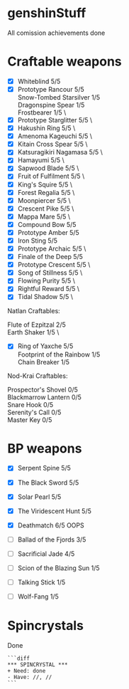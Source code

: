  # genshinStuff </h1>
All comission achievements done
# Craftable weapons </h1>

- [x] Whiteblind 5/5 
- [x] Prototype Rancour 5/5 \
Snow-Tombed Starsilver 1/5 \
Dragonspine Spear 1/5 \
Frostbearer 1/5 \
- [x] Prototype Starglitter 5/5 \
- [x] Hakushin Ring 5/5 \
- [x] Amenoma Kageuchi 5/5 \
- [x] Kitain Cross Spear 5/5 \
- [x] Katsuragikiri Nagamasa 5/5 \
- [x] Hamayumi 5/5 \
- [x] Sapwood Blade 5/5 \
- [x] Fruit of Fulfilment 5/5 \
- [x] King's Squire 5/5 \
- [x] Forest Regalia 5/5 \
- [x] Moonpiercer 5/5 \
- [x] Crescent Pike 5/5 \
- [x] Mappa Mare 5/5 \
- [x] Compound Bow 5/5 
- [x] Prototype Amber 5/5 
- [x] Iron Sting 5/5 
- [x] Prototype Archaic 5/5 \
- [x] Finale of the Deep 5/5 
- [x] Prototype Crescent 5/5 \
- [x] Song of Stillness 5/5 \
- [x] Flowing Purity 5/5 \
- [x] Rightful Reward 5/5 \
- [x] Tidal Shadow 5/5 \

Natlan Craftables:

Flute of Ezpitzal 2/5 \
Earth Shaker 1/5 \
- [x] Ring of Yaxche 5/5 \
Footprint of the Rainbow 1/5 \
Chain Breaker 1/5 

Nod-Krai Craftables:

Prospector's Shovel 0/5 \
Blackmarrow Lantern 0/5 \
Snare Hook 0/5 \
Serenity's Call 0/5 \
Master Key 0/5 

# BP weapons </h1>

- [x] Serpent Spine 5/5 
- [x] The Black Sword 5/5
- [x] Solar Pearl 5/5 
- [x] The Viridescent Hunt 5/5 
- [x] Deathmatch 6/5 OOPS

- [ ] Ballad of the Fjords 3/5
- [ ] Sacrificial Jade 4/5
- [ ] Scion of the Blazing Sun 1/5
- [ ] Talking Stick 1/5
- [ ] Wolf-Fang 1/5

# Spincrystals </h1>

Done

~~~
```diff
*** SPINCRYSTAL ***
+ Need: done
- Have: //, //
```
~~~